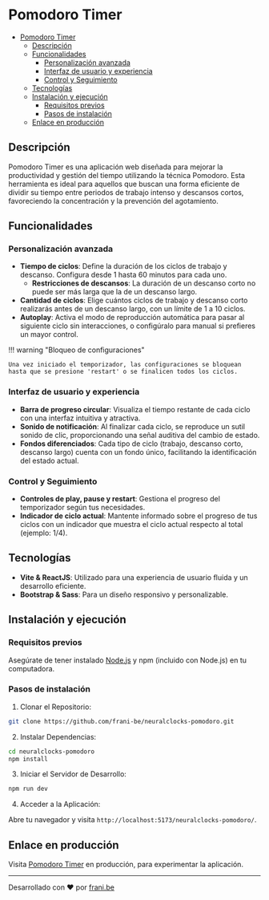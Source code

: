 # Pomodoro Timer

- [Pomodoro Timer](#pomodoro-timer)
  - [Descripción](#descripción)
  - [Funcionalidades](#funcionalidades)
    - [Personalización avanzada](#personalización-avanzada)
    - [Interfaz de usuario y experiencia](#interfaz-de-usuario-y-experiencia)
    - [Control y Seguimiento](#control-y-seguimiento)
  - [Tecnologías](#tecnologías)
  - [Instalación y ejecución](#instalación-y-ejecución)
    - [Requisitos previos](#requisitos-previos)
    - [Pasos de instalación](#pasos-de-instalación)
  - [Enlace en producción](#enlace-en-producción)

## Descripción

Pomodoro Timer es una aplicación web diseñada para mejorar la productividad y gestión del tiempo utilizando la técnica Pomodoro. Esta herramienta es ideal para aquellos que buscan una forma eficiente de dividir su tiempo entre periodos de trabajo intenso y descansos cortos, favoreciendo la concentración y la prevención del agotamiento.

## Funcionalidades

### Personalización avanzada

- **Tiempo de ciclos**: Define la duración de los ciclos de trabajo y descanso. Configura desde 1 hasta 60 minutos para cada uno.
    - **Restricciones de descansos**: La duración de un descanso corto no puede ser más larga que la de un descanso largo.
- **Cantidad de ciclos**: Elige cuántos ciclos de trabajo y descanso corto realizarás antes de un descanso largo, con un límite de 1 a 10 ciclos.
- **Autoplay**: Activa el modo de reproducción automática para pasar al siguiente ciclo sin interacciones, o configúralo para manual si prefieres un mayor control.

!!! warning "Bloqueo de configuraciones"

    Una vez iniciado el temporizador, las configuraciones se bloquean hasta que se presione 'restart' o se finalicen todos los ciclos.


### Interfaz de usuario y experiencia

- **Barra de progreso circular**: Visualiza el tiempo restante de cada ciclo con una interfaz intuitiva y atractiva.
- **Sonido de notificación**: Al finalizar cada ciclo, se reproduce un sutil sonido de clic, proporcionando una señal auditiva del cambio de estado.
- **Fondos diferenciados**: Cada tipo de ciclo (trabajo, descanso corto, descanso largo) cuenta con un fondo único, facilitando la identificación del estado actual.

### Control y Seguimiento

- **Controles de play, pause y restart**: Gestiona el progreso del temporizador según tus necesidades.
- **Indicador de ciclo actual**: Mantente informado sobre el progreso de tus ciclos con un indicador que muestra el ciclo actual respecto al total (ejemplo: 1/4).

## Tecnologías

- **Vite & ReactJS**: Utilizado para una experiencia de usuario fluida y un desarrollo eficiente.
- **Bootstrap & Sass**: Para un diseño responsivo y personalizable.

## Instalación y ejecución

### Requisitos previos

Asegúrate de tener instalado [Node.js](https://nodejs.org/) y npm (incluido con Node.js) en tu computadora.

### Pasos de instalación

1. Clonar el Repositorio:

````bash
git clone https://github.com/frani-be/neuralclocks-pomodoro.git
````

2. Instalar Dependencias:

````bash
cd neuralclocks-pomodoro
npm install
````

3. Iniciar el Servidor de Desarrollo:

````bash
npm run dev
````

4. Acceder a la Aplicación:

Abre tu navegador y visita `http://localhost:5173/neuralclocks-pomodoro/`.

## Enlace en producción

Visita [Pomodoro Timer](https://frani-be.github.io/neuralclocks-pomodoro/) en producción, para experimentar la aplicación.

---

Desarrollado con ❤ por [frani.be](https://frani.be/)